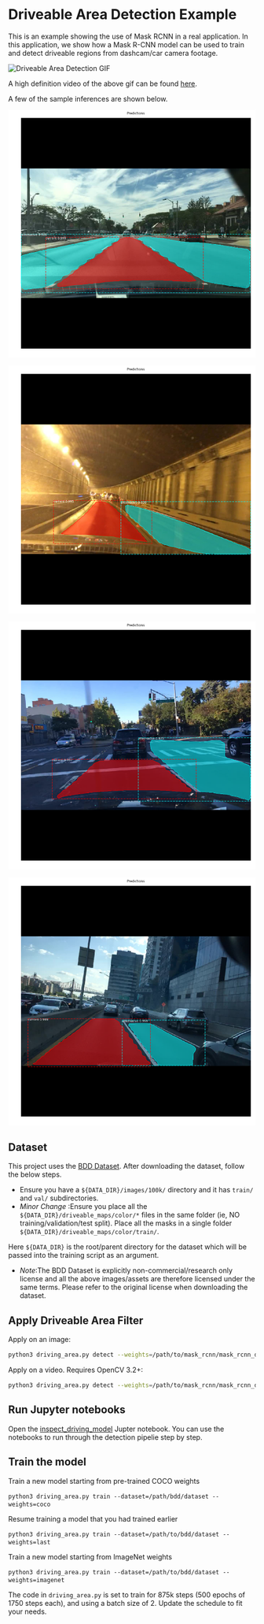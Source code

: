 # Driveable Area Detection Example

This is an example showing the use of Mask RCNN in a real application. In this application, we show how a Mask R-CNN model can be used to train and detect driveable regions from dashcam/car camera footage. 


![Driveable Area Detection GIF](/assets/driving_area_0.gif)

A high definition video of the above gif can be found [here](https://www.youtube.com/watch?v=NFeXQhzYN8Q&feature=youtu.be).

A few of the sample inferences are shown below.

![Driveable Area Detection 1](/assets/driving_area_1.png)

![Driveable Area Detection 2](/assets/driving_area_2.png)

![Driveable Area Detection 3](/assets/driving_area_3.png)

![Driveable Area Detection 4](/assets/driving_area_4.png)


## Dataset

This project uses the [BDD Dataset](http://bdd-data.berkeley.edu/). After downloading the dataset, follow the below steps.
* Ensure you have a `${DATA_DIR}/images/100k/` directory and it has `train/` and `val/` subdirectories.
* _Minor Change_ :Ensure you place all the `${DATA_DIR}/driveable_maps/color/*` files in the same folder (ie, NO training/validation/test split). Place all the masks in a single folder `${DATA_DIR}/driveable_maps/color/train/`.

Here `${DATA_DIR}` is the root/parent directory for the dataset which will be passed into the training script as an argument.

* _Note_:The BDD Dataset is explicitly non-commercial/research only license and all the above images/assets are therefore licensed under the same terms. Please refer to the original license when downloading the dataset. 

## Apply Driveable Area Filter
Apply on an image:

```bash
python3 driving_area.py detect --weights=/path/to/mask_rcnn/mask_rcnn_driveable.h5 --image=<file name or URL>
```

Apply on a video. Requires OpenCV 3.2+:

```bash
python3 driving_area.py detect --weights=/path/to/mask_rcnn/mask_rcnn_driveable.h5 --video=<file name or URL>
```


## Run Jupyter notebooks
Open the [inspect_driving_model](inspect_driving_model.ipynb) Jupter notebook. You can use the notebooks to run through the detection pipelie step by step.

## Train the model

Train a new model starting from pre-trained COCO weights
```
python3 driving_area.py train --dataset=/path/bdd/dataset --weights=coco
```

Resume training a model that you had trained earlier
```
python3 driving_area.py train --dataset=/path/to/bdd/dataset --weights=last
```

Train a new model starting from ImageNet weights
```
python3 driving_area.py train --dataset=/path/to/bdd/dataset --weights=imagenet
```

The code in `driving_area.py` is set to train for 875k steps (500 epochs of 1750 steps each), and using a batch size of 2. 
Update the schedule to fit your needs.
